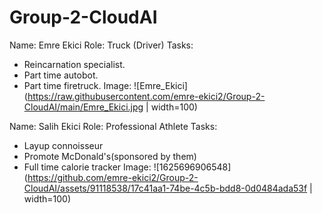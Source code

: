 # Group-2-CloudAI

Name: Emre Ekici
Role: Truck (Driver)
Tasks:
  - Reincarnation specialist.
  - Part time autobot.
  - Part time firetruck.
Image:
![Emre_Ekici](https://raw.githubusercontent.com/emre-ekici2/Group-2-CloudAI/main/Emre_Ekici.jpg | width=100)

Name: Salih Ekici
Role: Professional Athlete
Tasks:
  - Layup connoisseur
  - Promote McDonald's(sponsored by them)
  - Full time calorie tracker
Image:
![1625696906548](https://github.com/emre-ekici2/Group-2-CloudAI/assets/91118538/17c41aa1-74be-4c5b-bdd8-0d0484ada53f | width=100)
